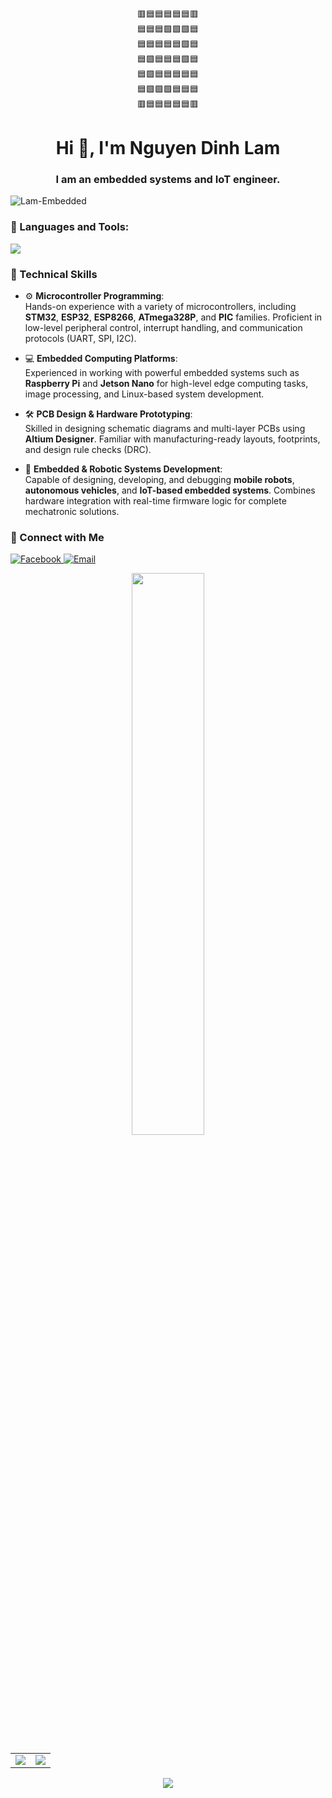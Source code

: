 <p align="center">
🟥🟦🟦🟦🟦🟦🟥<br/>
🟦🟦🟦🟩🟩🟩🟦<br/>
🟦🟦🟦🟦🟦🟩🟦<br/>
🟦🟩🟦🟦🟦🟩🟦<br/>
🟦🟩🟦🟦🟦🟦🟦<br/>
🟦🟩🟩🟩🟦🟦🟦<br/>
🟥🟦🟦🟦🟦🟦🟥
</p>
<h1 align="center">Hi 👋, I'm Nguyen Dinh Lam</h1>
<h3 align="center">I am an embedded systems and IoT engineer.</h3>
<p align="left"> <img src="https://komarev.com/ghpvc/?username=Lam-Embedded&label=Profile%20views&color=0e75b6&style=flat" alt="Lam-Embedded" /> </p>


### 🧰 Languages and Tools:
<p align="left">
  <img src="https://skillicons.dev/icons?i=c,cpp,python,matlab,opencv,vscode,ros,arduino,postman,github,git,linux,ubuntu,raspberrypi" />
</p>

### 🧠 Technical Skills

- ⚙️ **Microcontroller Programming**:  
  Hands-on experience with a variety of microcontrollers, including **STM32**, **ESP32**, **ESP8266**, **ATmega328P**, and **PIC** families. Proficient in low-level peripheral control, interrupt handling, and communication protocols (UART, SPI, I2C).

- 💻 **Embedded Computing Platforms**:  
  Experienced in working with powerful embedded systems such as **Raspberry Pi** and **Jetson Nano** for high-level edge computing tasks, image processing, and Linux-based system development.

- 🛠️ **PCB Design & Hardware Prototyping**:  
  Skilled in designing schematic diagrams and multi-layer PCBs using **Altium Designer**. Familiar with manufacturing-ready layouts, footprints, and design rule checks (DRC).

- 🤖 **Embedded & Robotic Systems Development**:  
  Capable of designing, developing, and debugging **mobile robots**, **autonomous vehicles**, and **IoT-based embedded systems**. Combines hardware integration with real-time firmware logic for complete mechatronic solutions.



### 🔗 Connect with Me
<p align="left">
  <a href="https://www.facebook.com/NguyenDinhLam1810?locale=vi_VN" target="_blank">
    <img src="https://img.shields.io/badge/Facebook-1877F2?style=for-the-badge&logo=facebook&logoColor=white" alt="Facebook">
  </a>
  <a href="mailto:NguyenDinhLam.Holmes2003@gmail.com" target="_blank">
    <img src="https://img.shields.io/badge/Email-D14836?style=for-the-badge&logo=gmail&logoColor=white" alt="Email">
  </a>
</p>


<p align="center">
  <img width="48%" src="https://github-readme-stats.vercel.app/api/top-langs/?username=Lam-Embedded&layout=compact&theme=slateorange" />
</p>
<p align="center">
  <table>
    <tr>
      <td><img src="https://github-readme-stats.vercel.app/api?username=Lam-Embedded&show_icons=true&theme=slateorange" /></td>
      <td><img src="https://github-readme-streak-stats.herokuapp.com/?user=Lam-Embedded&theme=slateorange" /></td>
    </tr>
  </table>
</p>
<p align="center"> <img src="http://github-profile-summary-cards.vercel.app/api/cards/profile-details?username=Lam-Embedded&theme=zenburn" /></p>
